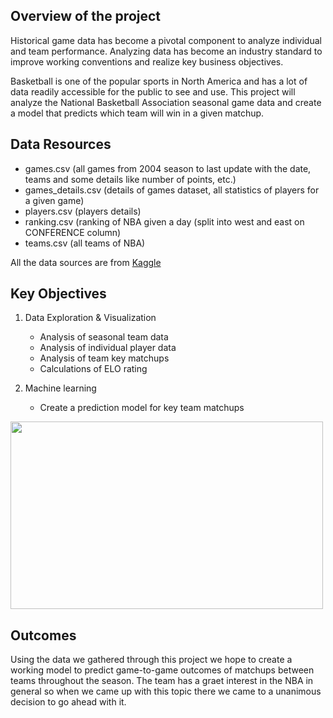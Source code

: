 ## Overview of the project
Historical game data has become a pivotal component to analyze individual and team performance. 	Analyzing data has become an industry standard to improve working conventions and realize key business objectives. 

Basketball is one of the popular sports in North America and has a lot of data readily accessible for the public to see and use. This project will analyze the National Basketball Association seasonal game data and create a model that predicts which team will win in a given matchup. 

## Data Resources
- games.csv (all games from 2004 season to last update with the date, teams and some details like number of points, etc.)
- games_details.csv (details of games dataset, all statistics of players for a given game)
- players.csv (players details)
- ranking.csv (ranking of NBA given a day (split into west and east on CONFERENCE column)
- teams.csv (all teams of NBA)

All the data sources are from [Kaggle](https://www.kaggle.com/datasets/nathanlauga/nba-games)

## Key Objectives
1. Data Exploration & Visualization
    - Analysis of seasonal team data
    - Analysis of individual player data
    - Analysis of team key matchups
    - Calculations of ELO rating

2. Machine learning 
    - Create a prediction model for key team matchups

<img src='https://user-images.githubusercontent.com/85041697/159171394-7c7942bb-1fa4-4f02-a531-e75672845233.jpg' height=300 width=500>

## Outcomes

Using the data we gathered through this project we hope to create a working model to predict game-to-game outcomes of matchups between teams throughout the season. The team has a graet interest in the NBA in general so when we came up with this topic there we came to a unanimous decision to go ahead with it. 
